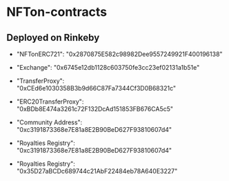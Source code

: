 # NFTon-contracts

## Deployed on Rinkeby
* "NFTonERC721": "0x2870875E582c98982Dee9557249921F400196138"

* "Exchange": "0x6745e12db1128c603750fe3cc23ef02131a1b51e"

* "TransferProxy": "0xCEd6e1030358B3b9d66C87Fa7344Cf3D0B68321c"

* "ERC20TransferProxy": "0xBDb8E474a3261c72F132DcAd151853FB676CA5c5"

* "Community Address": "0xc3191873368e7E81a8E2B90BeD627F93810607d4"

* "Royalties Registry": "0xc3191873368e7E81a8E2B90BeD627F93810607d4"


* "Royalties Registry": "0x35D27aBCDc689744c21AbF22484eb78A640E3227"
